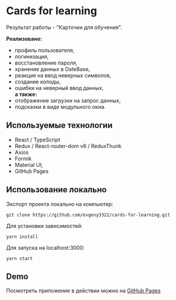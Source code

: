 # Cards for learning

Результат работы - "Карточки для обучения".

**Реализовано:**

- профиль пользователя,
- логинизация,
- восстановление пароля,
- хранение данных в DateBase,
- реакция на ввод неверных символов,
- создание колоды,
- ошибки на неверный ввод данных,<br>
  **а также:**
- отображение загрузки на запрос данных,
- подсказки в виде модульного окна.

## Используемые технологии
- React / TypeScript
- Redux / React-router-dom v6 / ReduxThunk
- Axios
- Formik
- Material UI;
- GitHub Pages

## Использование локально

Экспорт проекта локально на компьютер:

```
git clone https://github.com/evgeny3322/cards-for-learning.git
```

Для установки зависимостей:

```
yarn install
```

Для запуска на localhost:3000:

```
yarn start
```

## Demo

Посмотреть приложение в действии можно на [GitHub Pages](https://NikolayPasyuk.github.io/playing-cards/)

